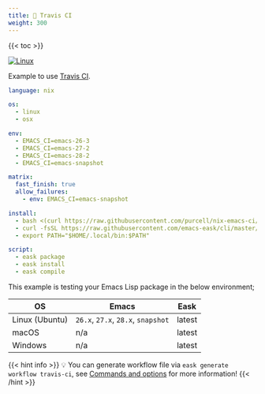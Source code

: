```yaml
---
title: 📀 Travis CI
weight: 300
---
```


{{< toc >}}

[![Linux](https://img.shields.io/badge/-Linux-fcc624?logo=linux&style=flat&logoColor=black)](#)

Example to use [Travis CI](https://www.travis-ci.com/).

```yml
language: nix

os:
  - linux
  - osx

env:
  - EMACS_CI=emacs-26-3
  - EMACS_CI=emacs-27-2
  - EMACS_CI=emacs-28-2
  - EMACS_CI=emacs-snapshot

matrix:
  fast_finish: true
  allow_failures:
    - env: EMACS_CI=emacs-snapshot

install:
  - bash <(curl https://raw.githubusercontent.com/purcell/nix-emacs-ci/master/travis-install)
  - curl -fsSL https://raw.githubusercontent.com/emacs-eask/cli/master/webinstall/install.sh | sh
  - export PATH="$HOME/.local/bin:$PATH"

script:
  - eask package
  - eask install
  - eask compile
```

This example is testing your Emacs Lisp package in the below environment;

| OS             | Emacs                              | Eask   |
|----------------|------------------------------------|--------|
| Linux (Ubuntu) | `26.x`, `27.x`, `28.x`, `snapshot` | latest |
| macOS          | n/a                                | latest |
| Windows        | n/a                                | latest |


{{< hint info >}}
💡 You can generate workflow file via `eask generate workflow travis-ci`, see 
[Commands and options](https://emacs-eask.github.io/Getting-Started/Commands-and-options/#-eask-generate-workflow-travis-ci)
for more information!
{{< /hint >}}

